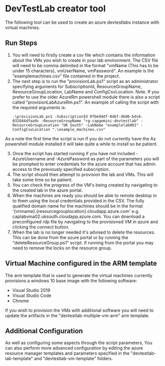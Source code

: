 # DevTestLab creator tool
The following tool can be used to create an azure devtestlabs instance with virtual machines.

## Run Steps
1. You will need to firstly create a csv file which contains the information about the VMs you wish to create in your lab environment. 
The CSV file will need to be comma delimited in the format "vmName (This has to be under 15 characters), vmUserName, vmPassword". An example is the "examplemachines.csv" file contained in the project.
2. The next step is to run the "provisionLab.ps1" script as an administrator specifying arguments for SubscriptionId, ResourceGroupName, ResourceGroupLocation, LabName and ConfigCsvLocation. Note. If you prefer to use the older AzureRm powershell module there is also a script called "provisionLabAzureRm.ps1".
An example of calling the script with the required arguments is:
    ```
    .\provisionLab.ps1 -SubscriptionId 0fbe9ddf-04bf-4b96-bdc6-032844dfaa9c -ResourceGroupName "rg-capgemini-devtestlab" -ResourceGroupLocation "UK South" -LabName "examplelab001" -ConfigCsvLocation ".\example_machines.csv" 
    ```
As a note the first time the script is run if you do not currently have the Az powershell module installed it will take quite a while to install so be patient.

3. Once the script has started running if you have not included -AzureUsername and -AzurePassword as part of the parameters you will be prompted to enter credentials for the azure account that has admin access to the previously specified subscription.
4. The script should then attempt to provision the lab and VMs. This will take some time so be patient.
5. You can check the progress of the VM's being created by navigating to the created lab in the azure portal.
6. When the machines are ready you should be able to remote desktop in to them using the local credentials provided in the CSV. 
The fully qualified domain name for the machines should be in the format '{vmname}.{resourcegrouplocation}.cloudapp.azure.com' e.g. caplabvma02.uksouth.cloudapp.azure.com. You can download a preconfigured rdp file by navigating to the provisioned VM in azure and clicking the connect button.
7. When the lab is no longer needed it's advised to delete the resources. This can be done from the azure portal or by running the "deleteResourceGroup.ps1" script. if running from the portal you may need to remove the locks on the resource group.

## Virtual Machine configured in the ARM template
The arm template that is used to generate the virtual machines currently provisions a windows 10 base image with the following software:
- Visual Studio 2019
- Visual Studio Code
- Chrome

If you wish to provision the VMs with additional software you will need to update the artifacts in the "devtestlab-multiple-vm-arm" arm template.

## Additional Configuration
As well as configuring some aspects through the script parameters, You can also perform more advanced configuration by editing the azure resource manager templates and parameters specified in the "devtestlab-lab-template" and "devtestlab-vm-template" folders.